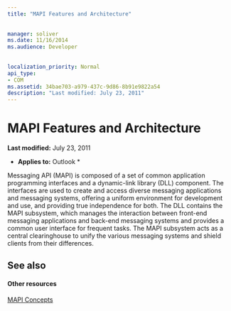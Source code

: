 ```yaml
---
title: "MAPI Features and Architecture"
 
 
manager: soliver
ms.date: 11/16/2014
ms.audience: Developer
 
 
localization_priority: Normal
api_type:
- COM
ms.assetid: 34bae703-a979-437c-9d86-8b91e9822a54
description: "Last modified: July 23, 2011"
---
```


# MAPI Features and Architecture

 **Last modified:** July 23, 2011 
  
 * **Applies to:** Outlook * 
  
Messaging API (MAPI) is composed of a set of common application programming interfaces and a dynamic-link library (DLL) component. The interfaces are used to create and access diverse messaging applications and messaging systems, offering a uniform environment for development and use, and providing true independence for both. The DLL contains the MAPI subsystem, which manages the interaction between front-end messaging applications and back-end messaging systems and provides a common user interface for frequent tasks. The MAPI subsystem acts as a central clearinghouse to unify the various messaging systems and shield clients from their differences.
  
## See also

#### Other resources

[MAPI Concepts](mapi-concepts.md)


